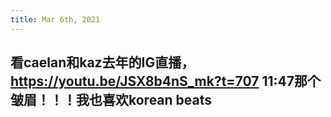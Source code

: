```yaml
---
title: Mar 6th, 2021
---
```


## 看caelan和kaz去年的IG直播，https://youtu.be/JSX8b4nS_mk?t=707 11:47那个皱眉！！！我也喜欢korean beats
